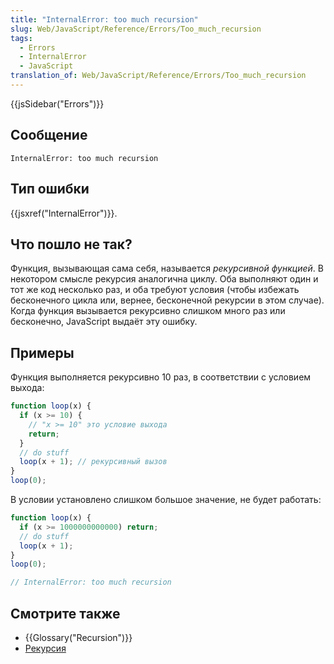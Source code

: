```yaml
---
title: "InternalError: too much recursion"
slug: Web/JavaScript/Reference/Errors/Too_much_recursion
tags:
  - Errors
  - InternalError
  - JavaScript
translation_of: Web/JavaScript/Reference/Errors/Too_much_recursion
---
```


{{jsSidebar("Errors")}}

## Сообщение

```
InternalError: too much recursion
```

## Тип ошибки

{{jsxref("InternalError")}}.

## Что пошло не так?

Функция, вызывающая сама себя, называется _рекурсивной функцией_. В некотором смысле рекурсия аналогична циклу. Оба выполняют один и тот же код несколько раз, и оба требуют условия (чтобы избежать бесконечного цикла или, вернее, бесконечной рекурсии в этом случае). Когда функция вызывается рекурсивно слишком много раз или бесконечно, JavaScript выдаёт эту ошибку.

## Примеры

Функция выполняется рекурсивно 10 раз, в соответствии с условием выхода:

```js
function loop(x) {
  if (x >= 10) {
    // "x >= 10" это условие выхода
    return;
  }
  // do stuff
  loop(x + 1); // рекурсивный вызов
}
loop(0);
```

В условии установлено слишком большое значение, не будет работать:

```js example-bad
function loop(x) {
  if (x >= 1000000000000) return;
  // do stuff
  loop(x + 1);
}
loop(0);

// InternalError: too much recursion
```

## Смотрите также

- {{Glossary("Recursion")}}
- [Рекурсия](/ru/docs/Web/JavaScript/Guide/Functions#Рекурсия)
